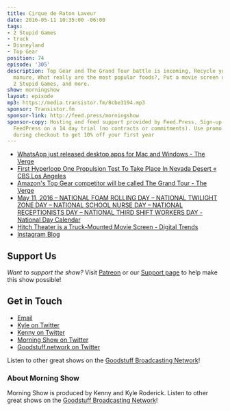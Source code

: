 ```yaml
---
title: Cirque de Raton Laveur
date: 2016-05-11 10:35:00 -06:00
tags:
- 2 Stupid Games
- truck
- Disneyland
- Top Gear
position: 74
episode: '305'
description: Top Gear and The Grand Tour battle is incoming, Recycle your leftover
  manure, What really are the most popular foods?, Put a movie screen on your truck,
  2 Stupid Games, and more.
show: morningshow
layout: episode
mp3: https://media.transistor.fm/8cbe3194.mp3
sponsor: Transistor.fm
sponsor-link: http://feed.press/morningshow
sponsor-copy: Hosting and feed support provided by Feed.Press. Sign-up today and try
  FeedPress on a 14 day trial (no contracts or commitments). Use promo code `morningshow`
  during checkout to get 10% off your first year
---
```


* [WhatsApp just released desktop apps for Mac and Windows - The Verge](http://www.theverge.com/2016/5/10/11653606/whatsapp-mac-windows-desktop-apps-download)
* [First Hyperloop One Propulsion Test To Take Place In Nevada Desert « CBS Los Angeles](http://losangeles.cbslocal.com/2016/05/11/hyperloop-one-nevada-desert-testing/)
* [Amazon's Top Gear competitor will be called The Grand Tour - The Verge](http://www.theverge.com/2016/5/11/11655930/amazon-jeremy-clarkson-top-gear-show-grand-tour?utm_campaign=theverge&utm_content=chorus&utm_medium=social&utm_source=twitter)
* [May 11, 2016 – NATIONAL FOAM ROLLING DAY – NATIONAL TWILIGHT ZONE DAY – NATIONAL SCHOOL NURSE DAY – NATIONAL RECEPTIONISTS DAY – NATIONAL THIRD SHIFT WORKERS DAY - National Day Calendar](http://www.nationaldaycalendar.com/2016/05/10/may-11-2016-national-foam-rolling-day-national-twilight-zone-day-national-school-nurse-day-national-receptionists-day-national-third-shift-workers-day/)
* [Hitch Theater is a Truck-Mounted Movie Screen - Digital Trends](http://www.digitaltrends.com/cool-tech/hitch-theaters-drive-in-home-theater/)
* [Instagram Blog](http://blog.instagram.com/post/144198429587/160511-a-new-look)

## Support Us
*Want to support the show?* Visit [Patreon](http://patreon.com/morningshow) or our [Support page](http://goodstuff.network/support) to help make this show possible!

## Get in Touch
* [Email](mailto:kyle@goodstuff.network)
* [Kyle on Twitter](http://twitter.com/dogburps)
* [Kenny on Twitter](http://twitter.com/pizzarobotics)
* [Morning Show on Twitter](http://twitter.com/morningshowam)
* [Goodstuff.network on Twitter](http://twitter.com/goodstufffm)

Listen to other great shows on the [Goodstuff Broadcasting Network](http://goodstuff.network/shows)!

### About Morning Show
Morning Show is produced by Kenny and Kyle Roderick. Listen to other great shows on the [Goodstuff Broadcasting Network](http://goodstuff.network/)!
